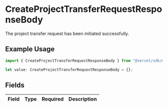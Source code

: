 # CreateProjectTransferRequestResponseBody

The project transfer request has been initiated successfully.

## Example Usage

```typescript
import { CreateProjectTransferRequestResponseBody } from "@vercel/sdk/models/createprojecttransferrequestop.js";

let value: CreateProjectTransferRequestResponseBody = {};
```

## Fields

| Field       | Type        | Required    | Description |
| ----------- | ----------- | ----------- | ----------- |
